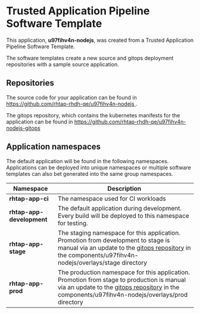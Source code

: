 # Trusted Application Pipeline Software Template

This application, **u97fihv4n-nodejs**, was created from a Trusted Application Pipeline Software Template.

The software templates create a new source and gitops deployment repositories with a sample source application. 

## Repositories

The source code for your application can be found in [https://github.com/rhtap-rhdh-qe/u97fihv4n-nodejs ](https://github.com/rhtap-rhdh-qe/u97fihv4n-nodejs ).
 
The gitops repository, which contains the kubernetes manifests for the application can be found in 
[https://github.com/rhtap-rhdh-qe/u97fihv4n-nodejs-gitops ](https://github.com/rhtap-rhdh-qe/u97fihv4n-nodejs-gitops ) 

## Application namespaces 

The default application will be found in the following namespaces. Applications can be deployed into unique namespaces or multiple software templates can also bet generated into the same group namespaces.  

|  Namespace   |  Description   |  
| -------- | -------- |
| **rhtap-app-ci** | The namespace used for CI workloads |
| **rhtap-app-development** | The default application during development. Every build will be deployed to this namespace for testing. |
| **rhtap-app-stage** | The staging namespace for this application. Promotion from development to stage is manual via an update to the [gitops repository](https://github.com/rhtap-rhdh-qe/u97fihv4n-nodejs-gitops ) in the components/u97fihv4n-nodejs/overlays/stage directory |
| **rhtap-app-prod** | The production namespace for this application. Promotion from stage to production is manual via an update to the [gitops repository](https://github.com/rhtap-rhdh-qe/u97fihv4n-nodejs-gitops ) in the components/u97fihv4n-nodejs/overlays/prod directory |